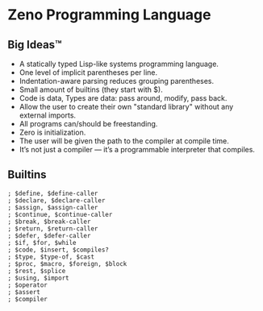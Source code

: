 # Zeno Programming Language

## Big Ideas™

- A statically typed Lisp-like systems programming language.
- One level of implicit parentheses per line.
- Indentation-aware parsing reduces grouping parentheses.
- Small amount of builtins (they start with $).
- Code is data, Types are data: pass around, modify, pass back.
- Allow the user to create their own "standard library" without any external imports.
- All programs can/should be freestanding.
- Zero is initialization.
- The user will be given the path to the compiler at compile time.
- It’s not just a compiler — it’s a programmable interpreter that compiles.

## Builtins

```z
; $define, $define-caller
; $declare, $declare-caller
; $assign, $assign-caller
; $continue, $continue-caller
; $break, $break-caller
; $return, $return-caller
; $defer, $defer-caller
; $if, $for, $while
; $code, $insert, $compiles?
; $type, $type-of, $cast
; $proc, $macro, $foreign, $block
; $rest, $splice
; $using, $import
; $operator
; $assert
; $compiler
```
